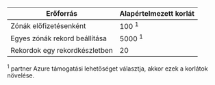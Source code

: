 
| Erőforrás  | Alapértelmezett korlát 
--- | ---
| Zónák előfizetésenként | 100 <sup>1</sup>
| Egyes zónák rekord beállítása| 5000 <sup>1</sup>
| Rekordok egy rekordkészletben| 20

<sup>1</sup> partner Azure támogatási lehetőséget választja, akkor ezek a korlátok növelése.
